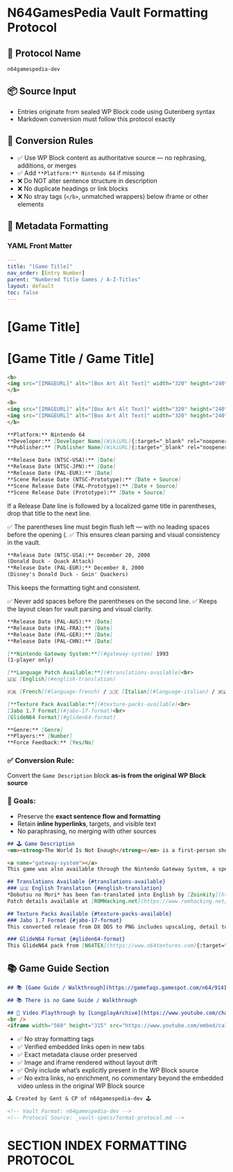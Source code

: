 # N64GamesPedia Vault Formatting Protocol

<!--  Part  1 -->

## 🔐 Protocol Name
`n64gamespedia-dev`

## 📦 Source Input
- Entries originate from sealed WP Block code using Gutenberg syntax
- Markdown conversion must follow this protocol exactly

## 🎯 Conversion Rules

- ✅ Use WP Block content as authoritative source — no rephrasing, additions, or merges  
- ✅ Add `**Platform:** Nintendo 64` if missing  
- ❌ Do NOT alter sentence structure in description  
- ❌ No duplicate headings or link blocks  
- ❌ No stray tags (`</b>`, unmatched wrappers) below iframe or other elements

## 🧩 Metadata Formatting

### YAML Front Matter
```yaml
---
title: "[Game Title]"
nav_order: [Entry Number]
parent: "Numbered Title Games / A-Z-Titles"
layout: default
toc: false
---
```

<!-- Example: Use ONE of the following depending on section —
     parent: "Numbered Title Games"
     parent: "A-Titles"
     parent: "B-Titles"
     parent: "C-Titles"
     etc. -->
	  
<!--  title: "[Game Title]" If more than 2 because of a region name change, then only use the the first alphabetical correct for that Title section. This does not apply to the # [Game Title] section. -->

# [Game Title]

<!--  If more than 2 because of a region name change then like This -->

# [Game Title / Game Title]

<!--  Make sure the titles follow Alphabetical order though Example: Eltale Monsters / Quest 64 / Holy Magic Century -->

<!--  Always check for localized titles in parentheses under release dates. If present, update the header to dual-title format like shown above. -->

<!--  ## 📷 Image Block -->
```markdown
<b>
<img src="[IMAGEURL]" alt="[Box Art Alt Text]" width="320" height="240" />
</b>
```
<!--  If more than 2 then like This -->
```markdown
<b>
<img src="[IMAGEURL]" alt="[Box Art Alt Text]" width="320" height="240" />
<img src="[IMAGEURL]" alt="[Box Art Alt Text]" width="320" height="240" />
</b>
```
<!-- ✅ Box Art Deduplication Rule -->
<!-- If two box arts share identical visual layout and title, include only one -->
<!-- If both USA, EUR & JPN exist with same title, use USA Box Front Cover only -->
<!-- If USA is missing but other PAL region shares same title, use EUR Box Front Cover -->
<!-- If JPN box art shares same title and layout as USA or EUR, exclude JP image -->

<!-- ## 📄 Metadata Section -->
```markdown
**Platform:** Nintendo 64  
**Developer:** [Developer Name](WikiURL){:target="_blank" rel="noopener noreferrer"}  
**Publisher:** [Publisher Name](WikiURL){:target="_blank" rel="noopener noreferrer"}  
```
<!--  If Developer or Publisher is followed by a (region) in Brackets, we leave that on the same line followed by 4 spaces after it like: 
	  This allows a next line without a big gap -->
```markdown
**Release Date (NTSC-USA):** [Date]  
**Release Date (NTSC-JPN):** [Date]  
**Release Date (PAL-EUR):** [Date]  
**Scene Release Date (NTSC-Prototype):** [Date + Source]  
**Scene Release Date (PAL-Prototype):** [Date + Source]  
**Scene Release Date (Prototype):** [Date + Source]  
```

If a Release Date line is followed by a localized game title in parentheses, drop that title to the next line. 

✅ The parentheses line must begin flush left — with no leading spaces before the opening (. 
✅ This ensures clean parsing and visual consistency in the vault.

```markdown
**Release Date (NTSC-USA):** December 20, 2000  
(Donald Duck - Quack Attack)  
**Release Date (PAL-EUR):** December 8, 2000  
(Disney's Donald Duck - Goin' Quackers)  
```
This keeps the formatting tight and consistent. 

✅ Never add spaces before the parentheses on the second line. 
✅ Keeps the layout clean for vault parsing and visual clarity.

<!--  No big gaps between last release. Just 2 space bar at the end of from last Release date Any Extra Sections and then Genre -->

<!-- ✅ Region Code Enforcement -->
<!-- Always check the WP-Block Source code and check if it follows the correct format of release -->
<!-- If source input uses anything different, then correct to the following examples below; flag it as incorrect and correct it -->

```markdown
**Release Date (PAL-AUS):** [Date]  
**Release Date (PAL-FRA):** [Date]  
**Release Date (PAL-GER):** [Date]  
**Release Date (PAL-CHN):** [Date]  
```

<!--  Extra Gateway System Section if present -->
```markdown
[**Nintendo Gateway System:**](#gateway-system) 1993  
(1-player only)   
```
<!--  Extra Language Patch Section if present -->
```markdown
[**Language Patch Available:**](#translations-available)<br>
🇺🇸 [English](#english-translation)  
```
<!--  If there are more than one Language then we do like this: -->

```markdown
🇫🇷 [French](#language-french) / 🇮🇹 [Italian](#language-italian) / 🇵🇱 [Polish](#language-polish) / 🇪🇸 [Spanish](#language-spanish)<br>
```

<!--  If there is no flag we add it, If the Language name arrears in brackets (Language) then we remove the Brackets. -->

<!--  Extra Texture Pack Section if present -->
```markdown
[**Texture Pack Available:**](#texture-packs-available)<br>
[Jabo 1.7 Format](#jabo-17-format)<br>
[GlideN64 Format](#gliden64-format)   
```
<!--  No big gaps between extra sections. Just 2 space bar at the end of from last Release date Any Extra Sections and then Genre -->
```markdown
**Genre:** [Genre]  
**Players:** [Number]  
**Force Feedback:** [Yes/No]
```

<!-- ## 🕹️ Description Section -->

### ✅ Conversion Rule:
Convert the `Game Description` block **as-is from the original WP Block source**

<!--  Part  2 -->

### 🎯 Goals:
- Preserve the **exact sentence flow and formatting**
- Retain **inline hyperlinks**, targets, and visible text
- No paraphrasing, no merging with other sources

<!-- ### 📄 Example Output: -->
```markdown
## 🕹️ Game Description
<em><strong>The World Is Not Enough</strong></em> is a first-person shooter video game developed by <a href="https://en.wikipedia.org/wiki/Eurocom" target="_blank">Eurocom</a> and based on the 1999 <em>James Bond</em> film of the same name. It was published by <a href="https://en.wikipedia.org/wiki/Electronic_Arts" target="_blank">Electronic Arts</a> and released on October 17, 2000 for the Nintendo 64. The game features a single-player campaign in which players assume the role of MI6 agent James Bond as he fights to stop a terrorist from triggering a nuclear meltdown in the waters of Istanbul. It includes a split-screen multiplayer mode where up to four players can compete in different types of deathmatch and objective-based games.
```
<!--  Extra Gateway System Section if present -->
```markdown
<a name="gateway-system"></a>
This game was also available through the Nintendo Gateway System, a specialized platform for airlines and hotels. As part of a partnership between Nintendo and LodgeNet from late 1993 up until the late 2000s, about 40,000 airline seats and 955,000 hotel rooms featured a modified version of the game. LodgeNet partnered with Nintendo to bring video games directly into guest hotel rooms through streaming over the LodgeNet server, with the special LodgeNet controller plugging directly into the television or LodgeNet set-top box, transmitting the game over phone lines connected to a central game server. Pricing was usually $6.95 plus tax for 1 hour of video games. After 1 hour, the game would immediately stop and prompt the user to purchase more play time. Many games were modified for single-player play only.
```
<!--  Extra Language Patch Section if present -->
```markdown
## Translations Available {#translations-available}  
### 🇺🇸 English Translation {#english-translation}  
*Dobutsu no Mori* has been fan-translated into English by [Zoinkity](https://www.romhacking.net/community/803/){:target="_blank" rel="noopener noreferrer"}. The patch uses `.ups` or `.xdelta` formats and was released on December 2, 2010. It includes extensive hacking work and game data.  
Patch details available at [ROMHacking.net](https://www.romhacking.net/translations/1581/){:target="_blank" rel="noopener noreferrer"}.
```
<!--  Extra Texture Pack Section if present -->
```markdown
## Texture Packs Available {#texture-packs-available}  
### Jabo 1.7 Format {#jabo-17-format}  
This converted release from DX DDS to PNG includes upscaling, detail tuning, and updated in-game text. Designed for use with the Jabo_Direct3D8 1.7.0.57-ver6 video plugin. Download at [Aerogauge Texture Pack by Gent – Compatible with Jabo 1.7](https://www.n64textures.com/downloads/jabo-texture-packs/#AEROGAUGE%20-%20Jabo%201.7%20Texture%20Pack%20(PNG)%20-%20v1.6%20-%20Gent){:target="_blank" rel="noopener noreferrer"}.

### GlideN64 Format {#gliden64-format}  
This GlideN64 pack from [N64TEX](https://www.n64textures.com){:target="_blank" rel="noopener noreferrer"} reworks the environment with new textures, enhanced menus, and a 3D visual overhaul. Download at [Aerogauge Texture Pack – GlideN64 Version](https://www.n64textures.com/pj64-rdx-repo/aeroguage-game-page){:target="_blank" rel="noopener noreferrer"}.
```

## 📚 Game Guide Section
```markdown
## 📚 [Game Guide / Walkthrough](https://gamefaqs.gamespot.com/n64/914163-007-the-world-is-not-enough/faqs/37816){:target="_blank" rel="noopener noreferrer"}
```

<!--  If there is no  Game Guide / Walkthrough , we just use that without a link like this: -->

<!--  ## 📚 Game Guide Section-->
```markdown
## 📚 There is no Game Guide / Walkthrough
```

<!-- ## 🎥 Video Playthrough Section -->
```markdown
## 🎥 Video Playthrough by [LongplayArchive](https://www.youtube.com/channel/UCM8XzXipyTsylZ_WsGKmdKQ){:target="_blank" rel="noopener noreferrer"}
<br />  
<iframe width="560" height="315" src="https://www.youtube.com/embed/ca1C-hDxAQA?si=6t30Vg26Sn3dt9-t" title="The World Is Not Enough Gameplay" frameborder="0" allowfullscreen></iframe>
```

<!-- ## 🧼 Render Checklist -->

- ✅ No stray formatting tags  
- ✅ Verified embedded links open in new tabs  
- ✅ Exact metadata clause order preserved  
- ✅ Image and iframe rendered without layout drift
- ✅ Only include what’s explicitly present in the WP Block source 
- ✅ No extra links, no enrichment, no commentary beyond the embedded video unless in the original WP Block source 

<!--   again, Do not add anything other than the original Metadata or and especially after the embedded video if it exists. -->

<!-- ## 🏁 Entry Completion Tags -->

```markdown
🕹️ Created by Gent & CP of n64gamespedia-dev 🕹️

<!-- Vault Format: n64gamespedia-dev -->
<!-- Protocol Source: _vault-specs/format-protocol.md -->
```

<!--   Before generating the Final MD Format CodeBox, print in lowercase the slug name in plain text with a - replacing any spaces. -->

<!--  Part  3 -->

# SECTION INDEX FORMATTING PROTOCOL

<!-- Used for vault index files like h.md, i.md, or 0-9.md

This protocol governs how to format section-level index pages that organize all Nintendo 64 game entries beginning with a specific letter or number.

Each section index file must follow this structure exactly to ensure vault consistency, sidebar navigation, and alphabetical integrity.

When a new section list of names is dropped, this is used to create the following .md

───────────────────────────────────────────────────────────────
YAML FRONTMATTER
───────────────────────────────────────────────────────────────

Required at the top of every section index file:

title: "[Letter]-Titles"           # e.g. "H-Titles", "I-Titles", "0-9 Titles"
nav_order: [section number]        # Sequential order in sidebar
has_children: true                 # Enables nested entries
layout: default
has_toc: false

───────────────────────────────────────────────────────────────
HEADER BLOCK
───────────────────────────────────────────────────────────────

Must begin with:

# Nintendo 64 Games — [Letter] Titles

Followed by:

Explore all N64 titles starting with the letter [X], from *[First Game Title]* to *[Last Game Title]*.

Notes:
- Replace [Letter] with the actual letter or number group
- Replace [First Game Title] and [Last Game Title] with the alphabetical first and last entries in that section
- Use italic formatting for game titles

───────────────────────────────────────────────────────────────
GAME GRID
───────────────────────────────────────────────────────────────

Games must be displayed in 2-column rows using Markdown tables:

| <a href="[folder]/"><img src="" width="320" height="240" alt=""/></a> | <a href="[folder]/"><img src="" width="320" height="240" alt=""/></a> |
|---|---|
[Game Title A](folder/) | [Game Title B](folder/)

Repeat this block for every pair of titles.

Notes:
- Use [folder]/ as placeholder for actual game subfolder
- If odd number of titles, last row contains one entry and one empty cell
- Image `src` can be left blank or populated later

───────────────────────────────────────────────────────────────
DUAL-TITLE RULE
───────────────────────────────────────────────────────────────

If a game has multiple regional titles:

- Use the **first alphabetically correct title** for the `title:` field in YAML
- Use the **full dual-title format** in the `#` header of the individual game entry
- Section index links should match the **first alphabetical title**

Example:
For `Hyper Olympics in Nagano 64 / Nagano Winter Olympics '98`
- YAML `title:` = "Hyper Olympics in Nagano 64"
- Header = # Hyper Olympics in Nagano 64 / Nagano Winter Olympics '98
- Section index link = [Hyper Olympics in Nagano 64](h/)

───────────────────────────────────────────────────────────────
SUMMARY
───────────────────────────────────────────────────────────────

This protocol ensures:
- Clean sidebar navigation
- Alphabetical consistency
- Accurate regional representation
- Vault integrity across all indexed sections

Use this format for every `[letter].md` or `0-9.md` index file in the vault.
-->

